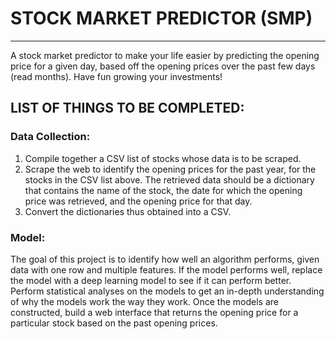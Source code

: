 # STOCK MARKET PREDICTOR (SMP)
***
A stock market predictor to make your life easier by predicting the opening price for a given day, based off the opening prices over the past few days (read months). Have fun growing your investments!

## LIST OF THINGS TO BE COMPLETED:

### Data Collection:
1. Compile together a CSV list of stocks whose data is to be scraped.
2. Scrape the web to identify the opening prices for the past year, for the stocks in the CSV list above. The retrieved data should be a dictionary that contains the name of the stock, the date for which the opening price was retrieved, and the opening price for that day.
3. Convert the dictionaries thus obtained into a CSV.

### Model: 
The goal of this project is to identify how well an algorithm performs, given data with one row and multiple features.
If the model performs well, replace the model with a deep learning model to see if it can perform better. Perform statistical analyses on the models to get an in-depth understanding of why the models work the way they work.
Once the models are constructed, build a web interface that returns the opening price for a particular stock based on the past opening prices.

